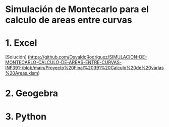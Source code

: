 # Simulación de Montecarlo para el calculo de areas entre curvas

# 1. Excel 
[Solución] (https://github.com/OsvaldoRodriguez/SIMULACION-DE-MONTECARLO-CALCULO-DE-AREAS-ENTRE-CURVAS-INF391-/blob/main/Proyecto%20Final%20391%20Calculo%20de%20varias%20Areas.xlsm)

# 2. Geogebra

# 3. Python
